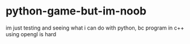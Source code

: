 # python-game-but-im-noob
im just testing and seeing what i can do with python, bc program in c++ using opengl is hard 
